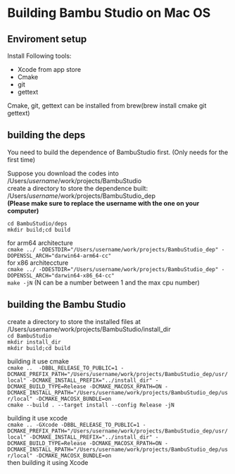 
# Building Bambu Studio on Mac OS

## Enviroment setup
Install Following tools:  
- Xcode from app store  
- Cmake  
- git  
- gettext  

Cmake, git, gettext can be installed from brew(brew install cmake git gettext)

## building the deps
You need to build the dependence of BambuStudio first. (Only needs for the first time)  

Suppose you download the codes into /Users/_username_/work/projects/BambuStudio  
create a directory to store the dependence built: /Users/_username_/work/projects/BambuStudio_dep  
**(Please make sure to replace the username with the one on your computer)**  

`cd BambuStudio/deps`  
`mkdir build;cd build`  

for arm64 architecture  
`cmake ../ -DDESTDIR="/Users/username/work/projects/BambuStudio_dep" -DOPENSSL_ARCH="darwin64-arm64-cc"`  
for x86 architeccture  
`cmake ../ -DDESTDIR="/Users/username/work/projects/BambuStudio_dep" -DOPENSSL_ARCH="darwin64-x86_64-cc"`  
`make -jN`  (N can be a number between 1 and the max cpu number)  

## building the Bambu Studio
create a directory to store the installed files at /Users/username/work/projects/BambuStudio/install_dir  
`cd BambuStudio`  
`mkdir install_dir`  
`mkdir build;cd build`  

building it use cmake  
`cmake ..  -DBBL_RELEASE_TO_PUBLIC=1 -DCMAKE_PREFIX_PATH="/Users/username/work/projects/BambuStudio_dep/usr/local" -DCMAKE_INSTALL_PREFIX="../install_dir" -DCMAKE_BUILD_TYPE=Release -DCMAKE_MACOSX_RPATH=ON -DCMAKE_INSTALL_RPATH="/Users/username/work/projects/BambuStudio_dep/usr/local" -DCMAKE_MACOSX_BUNDLE=on`  
`cmake --build . --target install --config Release -jN`  

building it use xcode  
`cmake .. -GXcode -DBBL_RELEASE_TO_PUBLIC=1 -DCMAKE_PREFIX_PATH="/Users/username/work/projects/BambuStudio_dep/usr/local" -DCMAKE_INSTALL_PREFIX="../install_dir" -DCMAKE_BUILD_TYPE=Release -DCMAKE_MACOSX_RPATH=ON -DCMAKE_INSTALL_RPATH="/Users/username/work/projects/BambuStudio_dep/usr/local" -DCMAKE_MACOSX_BUNDLE=on`  
then building it using Xcode